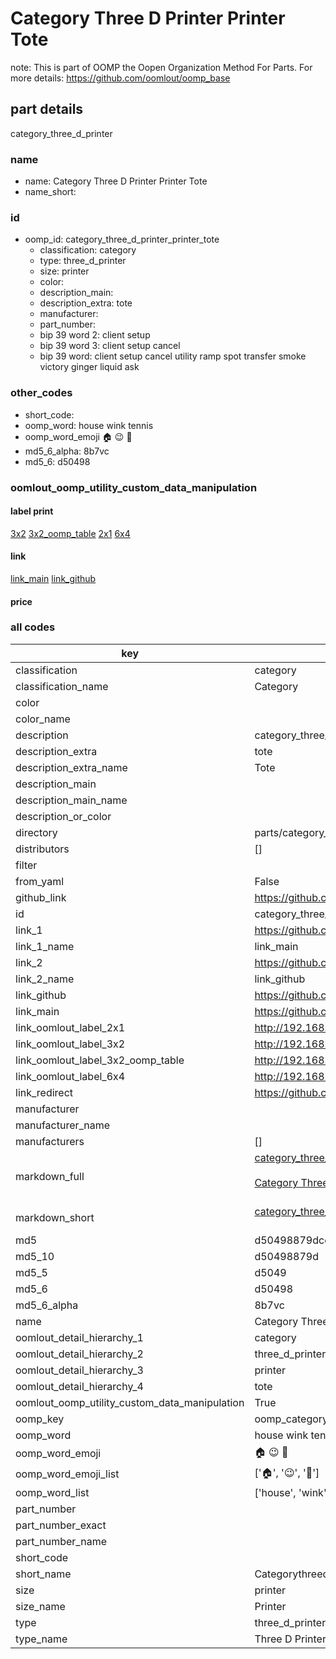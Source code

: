 # Category Three D Printer Printer Tote  

note: This is part of OOMP the Oopen Organization Method For Parts. For more details: https://github.com/oomlout/oomp_base

##  part details
  



category_three_d_printer



### name
* name: Category Three D Printer Printer Tote
* name_short: 
### id
* oomp_id: category_three_d_printer_printer_tote
  * classification: category
  * type: three_d_printer
  * size: printer
  * color: 
  * description_main: 
  * description_extra: tote
  * manufacturer: 
  * part_number: 
  * bip 39 word 2: client setup
  * bip 39 word 3: client setup cancel
  * bip 39 word: client setup cancel utility ramp spot transfer smoke victory ginger liquid ask

### other_codes
* short_code: 
* oomp_word: house wink tennis
* oomp_word_emoji :house: :wink: :tennis:
* md5_6_alpha: 8b7vc
* md5_6: d50498






### oomlout_oomp_utility_custom_data_manipulation
#### label print
[3x2](http://192.168.1.245:1112/?label=oomp%208b7vc)
[3x2_oomp_table](http://192.168.1.108:1112/?label=oomp%208b7vc)
[2x1](http://192.168.1.242:1112/?label=oomp%208b7vc)
[6x4](http://192.168.1.55:1112/?label=oomp%208b7vc)    

#### link

[link_main](https://github.com/oomlout/oomlout_oomp_version_1_messy/tree/main/parts/category_three_d_printer_printer_tote) [link_github](https://github.com/oomlout/oomlout_oomp_version_1_messy/tree/main/parts/category_three_d_printer_printer_tote)                             

#### price







### all codes 
| key | value |  
| --- | --- |  
| classification | category |  
| classification_name | Category |  
| color |  |  
| color_name |  |  
| description | category_three_d_printer |  
| description_extra | tote |  
| description_extra_name | Tote |  
| description_main |  |  
| description_main_name |  |  
| description_or_color |   |  
| directory | parts/category_three_d_printer_printer_tote |  
| distributors | [] |  
| filter |  |  
| from_yaml | False |  
| github_link | https://github.com/oomlout/oomlout_oomp_part_src/tree/main/parts/category_three_d_printer_printer_tote |  
| id | category_three_d_printer_printer_tote |  
| link_1 | https://github.com/oomlout/oomlout_oomp_version_1_messy/tree/main/parts/category_three_d_printer_printer_tote |  
| link_1_name | link_main |  
| link_2 | https://github.com/oomlout/oomlout_oomp_version_1_messy/tree/main/parts/category_three_d_printer_printer_tote |  
| link_2_name | link_github |  
| link_github | https://github.com/oomlout/oomlout_oomp_version_1_messy/tree/main/parts/category_three_d_printer_printer_tote |  
| link_main | https://github.com/oomlout/oomlout_oomp_version_1_messy/tree/main/parts/category_three_d_printer_printer_tote |  
| link_oomlout_label_2x1 | http://192.168.1.242:1112/?label=oomp%208b7vc |  
| link_oomlout_label_3x2 | http://192.168.1.245:1112/?label=oomp%208b7vc |  
| link_oomlout_label_3x2_oomp_table | http://192.168.1.108:1112/?label=oomp%208b7vc |  
| link_oomlout_label_6x4 | http://192.168.1.55:1112/?label=oomp%208b7vc |  
| link_redirect | https://github.com/oomlout/oomlout_oomp_version_1_messy/tree/main/parts/category_three_d_printer_printer_tote |  
| manufacturer |  |  
| manufacturer_name |  |  
| manufacturers | [] |  
| markdown_full | [category_three_d_printer_printer_tote](none)<br>[](none)<br>[Category Three D Printer Printer Tote](none)<br><br> |  
| markdown_short | [category_three_d_printer_printer_tote](none)<br><br> |  
| md5 | d50498879dccdce74b58bf0442712156 |  
| md5_10 | d50498879d |  
| md5_5 | d5049 |  
| md5_6 | d50498 |  
| md5_6_alpha | 8b7vc |  
| name | Category Three D Printer Printer Tote |  
| oomlout_detail_hierarchy_1 | category |  
| oomlout_detail_hierarchy_2 | three_d_printer |  
| oomlout_detail_hierarchy_3 | printer |  
| oomlout_detail_hierarchy_4 | tote |  
| oomlout_oomp_utility_custom_data_manipulation | True |  
| oomp_key | oomp_category_three_d_printer_printer_tote |  
| oomp_word | house wink tennis |  
| oomp_word_emoji | :house: :wink: :tennis: |  
| oomp_word_emoji_list | [':house:', ':wink:', ':tennis:'] |  
| oomp_word_list | ['house', 'wink', 'tennis'] |  
| part_number |  |  
| part_number_exact |  |  
| part_number_name |  |  
| short_code |  |  
| short_name | Categorythreedprinter |  
| size | printer |  
| size_name | Printer |  
| type | three_d_printer |  
| type_name | Three D Printer |  
